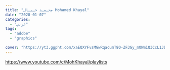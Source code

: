 ```yaml
---
title: "محـمـد خـيـال Mohamed Khayal"
date: "2020-01-07"
categories:
  - "عربي"
tags:
  - "adobe"
  - "graphics"

cover: "https://yt3.ggpht.com/xaEQXYFvsMGwRqacumT8O-ZF3Gy_mOWmiQ3CcL1JDTmZfm6gZiqwU6ckQPZblnMAZ4REiBo3=s88-c-k-c0x00ffffff-no-rj"
---
```


https://www.youtube.com/c/MohKhayal/playlists
